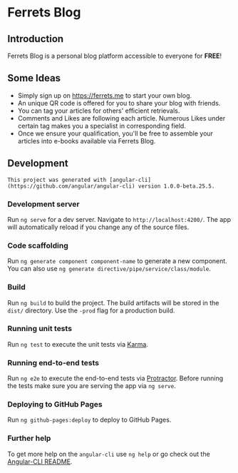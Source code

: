 # Ferrets Blog

## Introduction
Ferrets Blog is a personal blog platform accessible to everyone for **FREE**!

## Some Ideas

* Simply sign up on https://ferrets.me to start your own blog.
* An unique QR code is offered for you to share your blog with friends.
* You can tag your articles for others' efficient retrievals.
* Comments and Likes are following each article. Numerous Likes under certain tag makes you a specialist in corresponding field.
* Once we ensure your qualification, you'll be free to assemble your articles into e-books available via Ferrets Blog.

## Development

    This project was generated with [angular-cli](https://github.com/angular/angular-cli) version 1.0.0-beta.25.5.

### Development server

Run `ng serve` for a dev server. Navigate to `http://localhost:4200/`. The app will automatically reload if you change any of the source files.

### Code scaffolding

Run `ng generate component component-name` to generate a new component. You can also use `ng generate directive/pipe/service/class/module`.

### Build

Run `ng build` to build the project. The build artifacts will be stored in the `dist/` directory. Use the `-prod` flag for a production build.

### Running unit tests

Run `ng test` to execute the unit tests via [Karma](https://karma-runner.github.io).

### Running end-to-end tests

Run `ng e2e` to execute the end-to-end tests via [Protractor](http://www.protractortest.org/).
Before running the tests make sure you are serving the app via `ng serve`.

### Deploying to GitHub Pages

Run `ng github-pages:deploy` to deploy to GitHub Pages.

### Further help

To get more help on the `angular-cli` use `ng help` or go check out the [Angular-CLI README](https://github.com/angular/angular-cli/blob/master/README.md).
